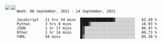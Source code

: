 <a href="https://github.com/anuraghazra/github-readme-stats">
  <img align="left" src="https://github-readme-stats.vercel.app/api?username=Tanesan&count_private=true&show_icons=true" />
</a>
<a href="https://github.com/anuraghazra/github-readme-stats">
  <img align="left" src="https://github-readme-stats.vercel.app/api/top-langs/?username=Tanesan" />
</a>

<!--START_SECTION:waka-->
```text
Week: 08 September, 2021 - 14 September, 2021

JavaScript   11 hrs 34 mins  ███████████████▓░░░░░░░░░   62.49 % 
Python       3 hrs 8 mins    ████▒░░░░░░░░░░░░░░░░░░░░   16.93 % 
JSON         1 hr 17 mins    █▓░░░░░░░░░░░░░░░░░░░░░░░   06.97 % 
Other        1 hr 14 mins    █▓░░░░░░░░░░░░░░░░░░░░░░░   06.73 % 
YAML         58 mins         █▒░░░░░░░░░░░░░░░░░░░░░░░   05.30 % 
```
<!--END_SECTION:waka-->
